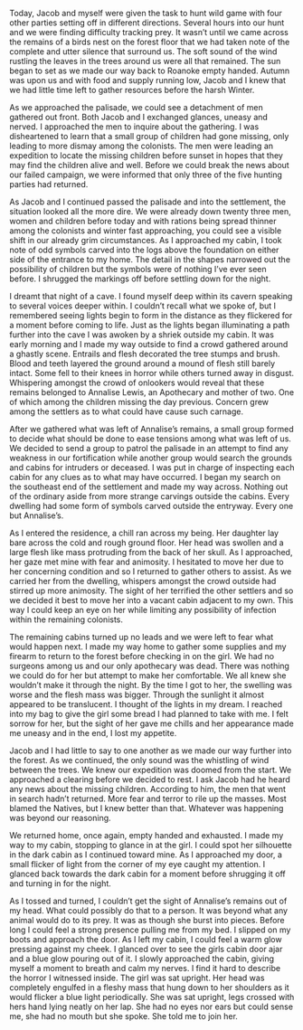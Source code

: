 Today, Jacob and myself were given the task to hunt wild game with four other parties setting off in different directions. Several hours into our hunt and we were finding difficulty tracking prey. It wasn’t until we came across the remains of a birds nest on the forest floor that we had taken note of the complete and utter silence that surround us. The soft sound of the wind rustling the leaves in the trees around us were all that remained. The sun began to set as we made our way back to Roanoke empty handed. Autumn was upon us and with food and supply running low, Jacob and I knew that we had little time left to gather resources before the harsh Winter.

As we approached the palisade, we could see a detachment of men gathered out front. Both Jacob and I exchanged glances, uneasy and nerved. I approached the men to inquire about the gathering. I was disheartened to learn that a small group of children had gone missing, only leading to more dismay among the colonists. The men were leading an expedition to locate the missing children before sunset in hopes that they may find the children alive and well. Before we could break the news about our failed campaign, we were informed that only three of the five hunting parties had returned. 

As Jacob and I continued passed the palisade and into the settlement, the situation looked all the more dire. We were already down twenty three men, women and children before today and with rations being spread thinner among the colonists and winter fast approaching, you could see a visible shift in our already grim circumstances. As I approached my cabin, I took note of odd symbols carved into the logs above the foundation on either side of the entrance to my home. The detail in the shapes narrowed out the possibility of children but the symbols were of nothing I’ve ever seen before. I shrugged the markings off before settling down for the night.

I dreamt that night of a cave. I found myself deep within its cavern speaking to several voices deeper within. I couldn’t recall what we spoke of, but I remembered seeing lights begin to form in the distance as they flickered for a moment before coming to life. Just as the lights began illuminating a path further into the cave I was awoken by a shriek outside my cabin. It was early morning and I made my way outside to find a crowd gathered around a ghastly scene. Entrails and flesh decorated the tree stumps and brush. Blood and teeth layered the ground around a mound of flesh still barely intact. Some fell to their knees in horror while others turned away in disgust. Whispering amongst the crowd of onlookers would reveal that these remains belonged to Annalise Lewis, an Apothecary and mother of two. One of which among the children missing the day previous. Concern grew among the settlers as to what could have cause such carnage. 

After we gathered what was left of Annalise’s remains, a small group formed to decide what should be done to ease tensions among what was left of us. We decided to send a group to patrol the palisade in an attempt to find any weakness in our fortification while another group would search the grounds and cabins for intruders or deceased. I was put in charge of inspecting each cabin for any clues as to what may have occurred. I began my search on the southeast end of the settlement and made my way across. Nothing out of the ordinary aside from more strange carvings outside the cabins. Every dwelling had some form of symbols carved outside the entryway. Every one but Annalise’s.

As I entered the residence, a chill ran across my being. Her daughter lay bare across the cold and rough ground floor. Her head was swollen and a large flesh like mass protruding from the back of her skull. As I approached, her gaze met mine with fear and animosity. I hesitated to move her due to her concerning condition and so I returned to gather others to assist. As we carried her from the dwelling, whispers amongst the crowd outside had stirred up more animosity. The sight of her terrified the other settlers and so we decided it best to move her into a vacant cabin adjacent to my own. This way I could keep an eye on her while limiting any possibility of infection within the remaining colonists.

The remaining cabins turned up no leads and we were left to fear what would happen next. I made my way home to gather some supplies and my firearm to return to the forest before checking in on the girl. We had no surgeons among us and our only apothecary was dead. There was nothing we could do for her but attempt to make her comfortable. We all knew she wouldn’t make it through the night. By the time I got to her, the swelling was worse and the flesh mass was bigger. Through the sunlight it almost appeared to be translucent. I thought of the lights in my dream. I reached into my bag to give the girl some bread I had planned to take with me. I felt sorrow for her, but the sight of her gave me chills and her appearance made me uneasy and in the end, I lost my appetite.

Jacob and I had little to say to one another as we made our way further into the forest. As we continued, the only sound was the whistling of wind between the trees. We knew our expedition was doomed from the start. We approached a clearing before we decided to rest. I ask Jacob had he heard any news about the missing children. According to him, the men that went in search hadn’t returned. More fear and terror to rile up the masses. Most blamed the Natives, but I knew better than that. Whatever was happening was beyond our reasoning. 

We returned home, once again, empty handed and exhausted. I made my way to my cabin, stopping to glance in at the girl. I could spot her silhouette in the dark cabin as I continued toward mine. As I approached my door, a small flicker of light from the corner of my eye caught my attention. I glanced back towards the dark cabin for a moment before shrugging it off and turning in for the night. 

As I tossed and turned, I couldn’t get the sight of Annalise’s remains out of my head. What could possibly do that to a person. It was beyond what any animal would do to its prey. It was as though she burst into pieces. Before long I could feel a strong presence pulling me from my bed. I slipped on my boots and approach the door. As I left my cabin, I could feel a warm glow pressing against my cheek. I glanced over to see the girls cabin door ajar and a blue glow pouring out of it. I slowly approached the cabin, giving myself a moment to breath and calm my nerves. I find it hard to describe the horror I witnessed inside. The girl was sat upright. Her head was completely engulfed in a fleshy mass that hung down to her shoulders as it would flicker a blue light periodically. She was sat upright, legs crossed with hers hand lying neatly on her lap. She had no eyes nor ears but could sense me, she had no mouth but she spoke. She told me to join her.